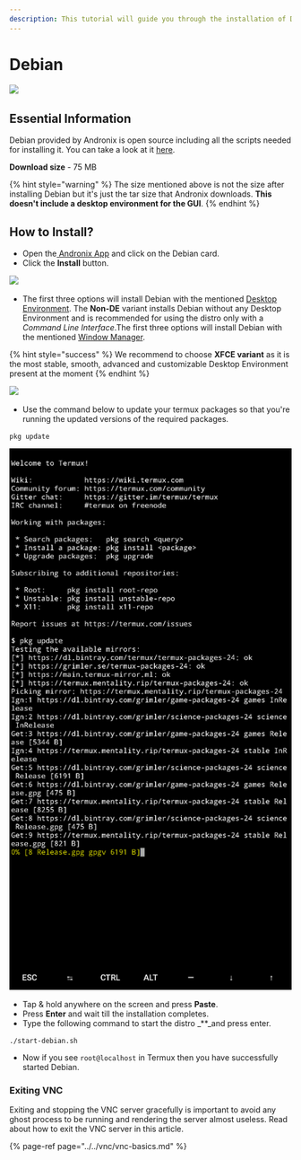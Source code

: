 ```yaml
---
description: This tutorial will guide you through the installation of Debian.
---
```


# Debian

![](../../.gitbook/assets/deb_banner.png)

## Essential Information

Debian provided by Andronix is open source including all the scripts needed for installing it. You can take a look at it [here](https://github.com/AndronixApp/AndronixOrigin).

**Download size** - 75 MB

{% hint style="warning" %}
The size mentioned above is not the size after installing Debian but it's just the tar size that Andronix downloads. **This doesn't include a desktop environment for the GUI**.
{% endhint %}

## How to Install?

* Open the[ Andronix App](https://andronix.app/) and click on the Debian card.
* Click the **Install** button.

![](../../.gitbook/assets/deb.png)

* The first three options will install Debian with the mentioned [Desktop Environment](https://en.wikipedia.org/wiki/Desktop_environment). The **Non-DE** variant installs Debian without any Desktop Environment and is recommended for using the distro only with a _Command Line Interface_.The first three options will install Debian with the mentioned [Window Manager](https://en.wikipedia.org/wiki/Window_manager). 

{% hint style="success" %}
We recommend to choose **XFCE variant** as it is the most stable, smooth, advanced and customizable Desktop Environment present at the moment
{% endhint %}

![](../../.gitbook/assets/debian_install_sheet.png)

* Use the command below to update your termux packages so that you're running the updated versions of the required packages.

```text
pkg update
```

![](../../.gitbook/assets/termux-1%20%282%29.png)

* Tap & hold anywhere on the screen and press **Paste**.
* Press **Enter** and wait till the installation completes. 
* Type the following command to start the distro \_\*\*\_and press enter.

```text
./start-debian.sh
```

* Now if you see `root@localhost` in Termux then you have successfully started Debian.

### Exiting VNC

Exiting and stopping the VNC server gracefully is important to avoid any ghost process to be running and rendering the server almost useless. Read about how to exit the VNC server in this article.

{% page-ref page="../../vnc/vnc-basics.md" %}

